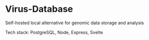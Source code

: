 # Virus-Database
Self-hosted local alternative for genomic data storage and analysis

Tech stack: PostgreSQL, Node, Express, Svelte